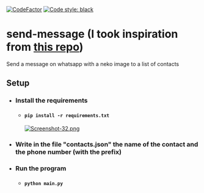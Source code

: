 [![CodeFactor](https://www.codefactor.io/repository/github/danyb0/whatsapp-neko-message/badge)](https://www.codefactor.io/repository/github/danyb0/whatsapp-neko-message)
[![Code style: black](https://img.shields.io/badge/code%20style-black-000000.svg)](https://github.com/psf/black)
# send-message (I took inspiration from [this repo](https://github.com/Pooolg/neko-telegram-autopostbot))
Send a message on whatsapp with a neko image to a list of contacts

## Setup
* ### Install the requirements
  * #### `pip install -r requirements.txt`

    [![Screenshot-32.png](https://i.postimg.cc/k5Y9mKts/Screenshot-32.png)](https://postimg.cc/qtKWctw6)

* ### Write in the file "contacts.json" the name of the contact and the phone number (with the prefix)
* ### Run the program
  * #### `python main.py`
